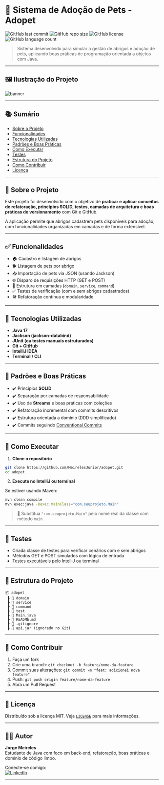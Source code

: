 
# 🐶 Sistema de Adoção de Pets - Adopet

![GitHub last commit](https://img.shields.io/github/last-commit/MeirelesJunior/adopet?style=flat-square)
![GitHub repo size](https://img.shields.io/github/repo-size/MeirelesJunior/adopet?style=flat-square)
![GitHub license](https://img.shields.io/github/license/MeirelesJunior/adopet?style=flat-square)
![GitHub language count](https://img.shields.io/github/languages/count/MeirelesJunior/adopet?style=flat-square)

> Sistema desenvolvido para simular a gestão de abrigos e adoção de pets, aplicando boas práticas de programação orientada a objetos com Java.

---

## 🖼️ Ilustração do Projeto

![banner](https://raw.githubusercontent.com/MeirelesJunior/adopet/main/.github/adopet-banner.png)

---

## 📚 Sumário

- [Sobre o Projeto](#sobre-o-projeto)
- [Funcionalidades](#funcionalidades)
- [Tecnologias Utilizadas](#tecnologias-utilizadas)
- [Padrões e Boas Práticas](#padrões-e-boas-práticas)
- [Como Executar](#como-executar)
- [Testes](#testes)
- [Estrutura do Projeto](#estrutura-do-projeto)
- [Como Contribuir](#como-contribuir)
- [Licença](#licença)

---

## 📖 Sobre o Projeto

Este projeto foi desenvolvido com o objetivo de **praticar e aplicar conceitos de refatoração, princípios SOLID, testes, camadas de arquitetura e boas práticas de versionamento** com Git e GitHub.

A aplicação permite que abrigos cadastrem pets disponíveis para adoção, com funcionalidades organizadas em camadas e de forma extensível.

---

## ✅ Funcionalidades

- 🏠 Cadastro e listagem de abrigos
- 🐕 Listagem de pets por abrigo
- 📥 Importação de pets via JSON (usando Jackson)
- 🌐 Disparo de requisições HTTP (GET e POST)
- 📂 Estrutura em camadas (`domain`, `service`, `command`)
- ✅ Testes de verificação (com e sem abrigos cadastrados)
- 🛠️ Refatoração contínua e modularidade

---

## 🧰 Tecnologias Utilizadas

- **Java 17**
- **Jackson (jackson-databind)**
- **JUnit (ou testes manuais estruturados)**
- **Git + GitHub**
- **IntelliJ IDEA**
- **Terminal / CLI**

---

## 🧠 Padrões e Boas Práticas

- ✔️ Princípios **SOLID**
- ✔️ Separação por camadas de responsabilidade
- ✔️ Uso de **Streams** e boas práticas com coleções
- ✔️ Refatoração incremental com commits descritivos
- ✔️ Estrutura orientada a domínio (DDD simplificado)
- ✔️ Commits seguindo [Conventional Commits](https://www.conventionalcommits.org/)

---

## 🚀 Como Executar

1. **Clone o repositório**
```bash
git clone https://github.com/MeirelesJunior/adopet.git
cd adopet
```

2. **Execute no IntelliJ ou terminal**

Se estiver usando Maven:
```bash
mvn clean compile
mvn exec:java -Dexec.mainClass="com.seuprojeto.Main"
```

> 🧠 Substitua `"com.seuprojeto.Main"` pelo nome real da classe com método `main`.

---

## 🧪 Testes

- Criada classe de testes para verificar cenários com e sem abrigos
- Métodos GET e POST simulados com lógica de entrada
- Testes executáveis pelo IntelliJ ou terminal

---

## 📁 Estrutura do Projeto

```
📦 adopet
 ┣ 📂 domain
 ┣ 📂 service
 ┣ 📂 command
 ┣ 📂 test
 ┣ 📄 Main.java
 ┣ 📄 README.md
 ┣ 📄 .gitignore
 ┣ 📄 api.jar (ignorado no Git)
```

---

## 🤝 Como Contribuir

1. Faça um fork
2. Crie uma branch: `git checkout -b feature/nome-da-feature`
3. Commit suas alterações: `git commit -m "feat: adicionei nova feature"`
4. Push: `git push origin feature/nome-da-feature`
5. Abra um Pull Request

---

## 📄 Licença

Distribuído sob a licença MIT. Veja [`LICENSE`](LICENSE) para mais informações.

---

## 👨‍💻 Autor

**Jorge Meireles**  
Estudante de Java com foco em back-end, refatoração, boas práticas e domínio de código limpo.

Conecte-se comigo:  
[![LinkedIn](https://img.shields.io/badge/-LinkedIn-blue?style=flat-square&logo=linkedin)](https://www.linkedin.com/in/seu-perfil)

---
